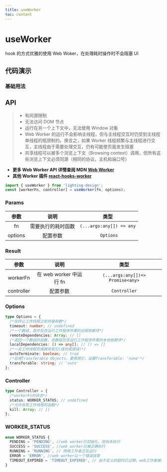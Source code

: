 ```yaml
---
title: useWorker
toc: content
---
```


# useWorker

hook 的方式优雅的使用 Web Woker，在处理耗时操作时不会阻塞 UI

## 代码演示

### 基础用法

<code src="./demos/Demo1.tsx" ></code>

## API

> - 有同源限制
> - 无法访问 DOM 节点
> - 运行在另一个上下文中，无法使用 Window 对象
> - Web Worker 的运行不会影响主线程，但与主线程交互时仍受到主线程单线程的瓶颈制约。换言之，如果 Worker 线程频繁与主线程进行交互，主线程由于需要处理交互，仍有可能使页面发生阻塞
> - 共享线程可以被多个浏览上下文（Browsing context）调用，但所有这些浏览上下文必须同源（相同的协议，主机和端口号）

- **更多 Web Worker API 详情查阅 MDN [Web Worker](https://developer.mozilla.org/zh-CN/docs/Web/API/Worker)**
- **其他 Worker 插件 [react-hooks-worker](https://github.com/dai-shi/react-hooks-worker)**

```ts
import { useWorker } from 'lighting-design';
const [workerFn, controller] = useWorker(fn, options);
```

### Params

|  参数   |        说明        |           类型           |
| :-----: | :----------------: | :----------------------: |
|   fn    | 需要执行的耗时函数 | `(...args:any[]) => any` |
| options |      配置参数      |        ` Options`        |

### Result

|    参数    |          说明           |               类型               |
| :--------: | :---------------------: | :------------------------------: |
|  workerFn  | 在 web worker 中运行 fn | `(...args:any[])=> Promise<any>` |
| controller |        配置参数         |           `Controller`           |

### Options

```ts
type Options = {
  /*在终止工作线程之前的毫秒数*/
  timeout: number; // undefined
  /*一个数组，其中包含运行工作程序所需的远程依赖项*/
  remoteDependencies: Array; // []
  /*返回一个数组的函数，该数组包含运行工作程序所需的本地依赖项*/
  localDependencies: () => any[]; // () => []
  /*一旦工作线程完成就杀死它(成功或错误)*/
  autoTerminate: boolean; // true
  /*启用Transferable Objects，要禁用它，设置Transferable: 'none'*/
  transferable: string; // 'auto'
};
```

### Controller

```ts
type Controller = {
  /*workerFn的状态*/
  status: WORKER_STATUS; // undefined
  /*允许杀死工作线程的函数*/
  kill: Array; // []
};
```

### WORKER_STATUS

```ts
enum WORKER_STATUS {
  PENDING = 'PENDING', //web worker已初始化，但尚未执行
  SUCCESS = 'SUCCESS', //web worker已被正确执行
  RUNNING = 'RUNNING', // 网络工作者正在运行
  ERROR = 'ERROR', //web worker以一个错误结束
  TIMEOUT_EXPIRED = 'TIMEOUT_EXPIRED', // 由于定义的超时已过期，web工作者被杀死。
}
```

